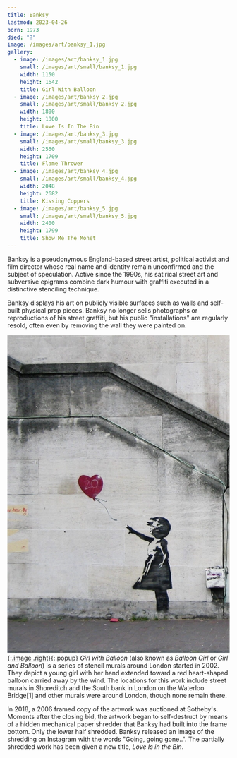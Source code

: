 ```yaml
---
title: Banksy
lastmod: 2023-04-26
born: 1973
died: "?"
image: /images/art/banksy_1.jpg
gallery:
  - image: /images/art/banksy_1.jpg
    small: /images/art/small/banksy_1.jpg
    width: 1150
    height: 1642
    title: Girl With Balloon
  - image: /images/art/banksy_2.jpg
    small: /images/art/small/banksy_2.jpg
    width: 1800
    height: 1800
    title: Love Is In The Bin
  - image: /images/art/banksy_3.jpg
    small: /images/art/small/banksy_3.jpg
    width: 2560
    height: 1709
    title: Flame Thrower
  - image: /images/art/banksy_4.jpg
    small: /images/art/small/banksy_4.jpg
    width: 2048
    height: 2682
    title: Kissing Coppers
  - image: /images/art/banksy_5.jpg
    small: /images/art/small/banksy_5.jpg
    width: 2400
    height: 1799
    title: Show Me The Monet
---
```


Banksy is a pseudonymous England-based street artist, political activist and
film director whose real name and identity remain unconfirmed and the subject
of speculation. Active since the 1990s, his satirical street art and
subversive epigrams combine dark humour with graffiti executed in a distinctive
stenciling technique. 

Banksy displays his art on publicly visible surfaces such as walls and
self-built physical prop pieces. Banksy no longer sells photographs or
reproductions of his street graffiti, but his public "installations" are
regularly resold, often even by removing the wall they were painted on.

[![Girl With Balloon](/images/art/banksy_1.jpg){:.image .right}](/images/art/banksy_1.jpg){:.popup}
_Girl with Balloon_ (also known as _Balloon Girl_ or _Girl and Balloon_) is a
series of stencil murals around London started in 2002.  They depict a young
girl with her hand extended toward a red heart-shaped balloon carried away by
the wind. The locations for this work include street murals in Shoreditch and
the South bank in London on the Waterloo Bridge[1] and other murals were around
London, though none remain there. 

In 2018, a 2006 framed copy of the artwork was auctioned at Sotheby's. Moments
after the closing bid, the artwork began to self-destruct by means of a hidden
mechanical paper shredder that Banksy had built into the frame bottom. Only the
lower half shredded. Banksy released an image of the shredding on Instagram
with the words "Going, going gone..". The partially shredded work has been
given a new title, _Love Is in the Bin_.
